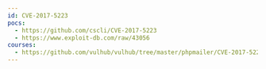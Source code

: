 ```yaml
---
id: CVE-2017-5223
pocs:
  - https://github.com/cscli/CVE-2017-5223
  - https://www.exploit-db.com/raw/43056
courses:
  - https://github.com/vulhub/vulhub/tree/master/phpmailer/CVE-2017-5223
---
```

